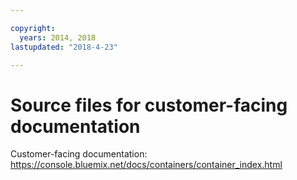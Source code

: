 ```yaml
---

copyright:
  years: 2014, 2018
lastupdated: "2018-4-23"

---
```



# Source files for customer-facing documentation

Customer-facing documentation: https://console.bluemix.net/docs/containers/container_index.html




